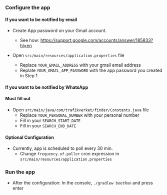### Configure the app

#### If you want to be notified by email
* Create App password on your Gmail account.
  * See how: https://support.google.com/accounts/answer/185833?hl=en 
  
* Open `src/main/resources/application.properties` file
  * Replace `YOUR_EMAIL_ADDRESS` with your gmail email address
  * Replate `YOUR_GMAIL_APP_PASSWORD` with the app password you created in Step 1


#### If you want to be notified by WhatsApp

#### Must fill out
* Open `src/main/java/com/trafikverket/finder/Constants.java` file
  * Replace `YOUR_PERSONAL_NUMBER` with your personal number
  * Fill in your `SEARCH_START_DATE`
  * Fill in your `SEARCH_END_DATE`

#### Optional Configuration
* Currently, app is scheduled to poll every 30 min. 
  * Change `frequency.of.poller` cron expression in `src/main/resources/application.properties`

### Run the app
* After the configuration: In the console, `./gradlew bootRun` and press enter

